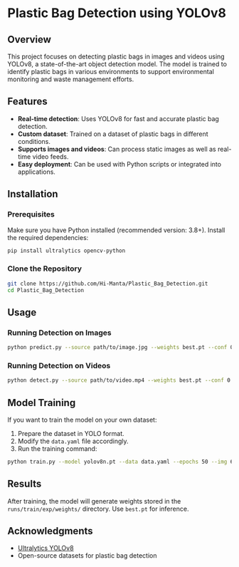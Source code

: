 # Plastic Bag Detection using YOLOv8

## Overview
This project focuses on detecting plastic bags in images and videos using YOLOv8, a state-of-the-art object detection model. The model is trained to identify plastic bags in various environments to support environmental monitoring and waste management efforts.

## Features
- **Real-time detection**: Uses YOLOv8 for fast and accurate plastic bag detection.
- **Custom dataset**: Trained on a dataset of plastic bags in different conditions.
- **Supports images and videos**: Can process static images as well as real-time video feeds.
- **Easy deployment**: Can be used with Python scripts or integrated into applications.

## Installation
### Prerequisites
Make sure you have Python installed (recommended version: 3.8+). Install the required dependencies:

```bash
pip install ultralytics opencv-python 
```

### Clone the Repository
```bash
git clone https://github.com/Hi-Manta/Plastic_Bag_Detection.git
cd Plastic_Bag_Detection
```

## Usage

### Running Detection on Images
```bash
python predict.py --source path/to/image.jpg --weights best.pt --conf 0.5
```

### Running Detection on Videos
```bash
python detect.py --source path/to/video.mp4 --weights best.pt --conf 0.5
```

## Model Training

If you want to train the model on your own dataset:

1. Prepare the dataset in YOLO format.
2. Modify the `data.yaml` file accordingly.
3. Run the training command:

```bash
python train.py --model yolov8n.pt --data data.yaml --epochs 50 --img 640
```

## Results
After training, the model will generate weights stored in the `runs/train/exp/weights/` directory. Use `best.pt` for inference.

## Acknowledgments
- [Ultralytics YOLOv8](https://github.com/ultralytics/ultralytics)
- Open-source datasets for plastic bag detection

